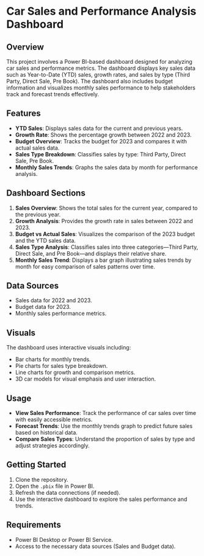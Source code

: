 # Car Sales and Performance Analysis Dashboard

## Overview

This project involves a Power BI-based dashboard designed for analyzing car sales and performance metrics. The dashboard displays key sales data such as Year-to-Date (YTD) sales, growth rates, and sales by type (Third Party, Direct Sale, Pre Book). The dashboard also includes budget information and visualizes monthly sales performance to help stakeholders track and forecast trends effectively.

## Features

- **YTD Sales**: Displays sales data for the current and previous years.
- **Growth Rate**: Shows the percentage growth between 2022 and 2023.
- **Budget Overview**: Tracks the budget for 2023 and compares it with actual sales data.
- **Sales Type Breakdown**: Classifies sales by type: Third Party, Direct Sale, Pre Book.
- **Monthly Sales Trends**: Graphs the sales data by month for performance analysis.

## Dashboard Sections

1. **Sales Overview**: Shows the total sales for the current year, compared to the previous year.
2. **Growth Analysis**: Provides the growth rate in sales between 2022 and 2023.
3. **Budget vs Actual Sales**: Visualizes the comparison of the 2023 budget and the YTD sales data.
4. **Sales Type Analysis**: Classifies sales into three categories—Third Party, Direct Sale, and Pre Book—and displays their relative share.
5. **Monthly Sales Trend**: Displays a bar graph illustrating sales trends by month for easy comparison of sales patterns over time.

## Data Sources

- Sales data for 2022 and 2023.
- Budget data for 2023.
- Monthly sales performance metrics.

## Visuals

The dashboard uses interactive visuals including:
- Bar charts for monthly trends.
- Pie charts for sales type breakdown.
- Line charts for growth and comparison metrics.
- 3D car models for visual emphasis and user interaction.

## Usage

- **View Sales Performance**: Track the performance of car sales over time with easily accessible metrics.
- **Forecast Trends**: Use the monthly trends graph to predict future sales based on historical data.
- **Compare Sales Types**: Understand the proportion of sales by type and adjust strategies accordingly.

## Getting Started

1. Clone the repository.
2. Open the `.pbix` file in Power BI.
3. Refresh the data connections (if needed).
4. Use the interactive dashboard to explore the sales performance and trends.

## Requirements

- Power BI Desktop or Power BI Service.
- Access to the necessary data sources (Sales and Budget data).
